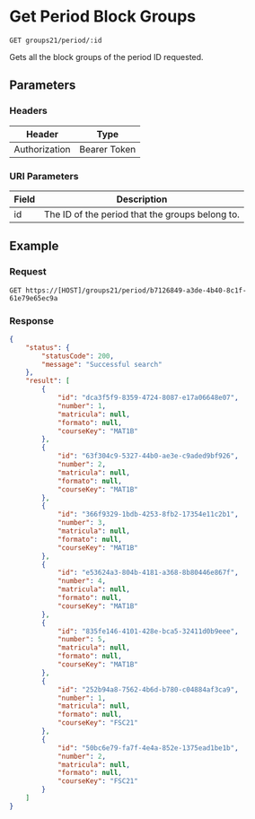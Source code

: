 # Get Period Block Groups

    GET groups21/period/:id
    
Gets all the block groups of the period ID requested.

## Parameters

### Headers
Header | Type
--- | ---
Authorization | Bearer Token

### URI Parameters
Field | Description
--- | ---
id | The ID of the period that the groups belong to.

## Example
### Request

    GET https://[HOST]/groups21/period/b7126849-a3de-4b40-8c1f-61e79e65ec9a

### Response
``` json
{
    "status": {
        "statusCode": 200,
        "message": "Successful search"
    },
    "result": [
        {
            "id": "dca3f5f9-8359-4724-8087-e17a06648e07",
            "number": 1,
            "matricula": null,
            "formato": null,
            "courseKey": "MAT1B"
        },
        {
            "id": "63f304c9-5327-44b0-ae3e-c9aded9bf926",
            "number": 2,
            "matricula": null,
            "formato": null,
            "courseKey": "MAT1B"
        },
        {
            "id": "366f9329-1bdb-4253-8fb2-17354e11c2b1",
            "number": 3,
            "matricula": null,
            "formato": null,
            "courseKey": "MAT1B"
        },
        {
            "id": "e53624a3-804b-4181-a368-8b80446e867f",
            "number": 4,
            "matricula": null,
            "formato": null,
            "courseKey": "MAT1B"
        },
        {
            "id": "835fe146-4101-428e-bca5-32411d0b9eee",
            "number": 5,
            "matricula": null,
            "formato": null,
            "courseKey": "MAT1B"
        },
        {
            "id": "252b94a8-7562-4b6d-b780-c04884af3ca9",
            "number": 1,
            "matricula": null,
            "formato": null,
            "courseKey": "FSC21"
        },
        {
            "id": "50bc6e79-fa7f-4e4a-852e-1375ead1be1b",
            "number": 2,
            "matricula": null,
            "formato": null,
            "courseKey": "FSC21"
        }
    ]
}
```
